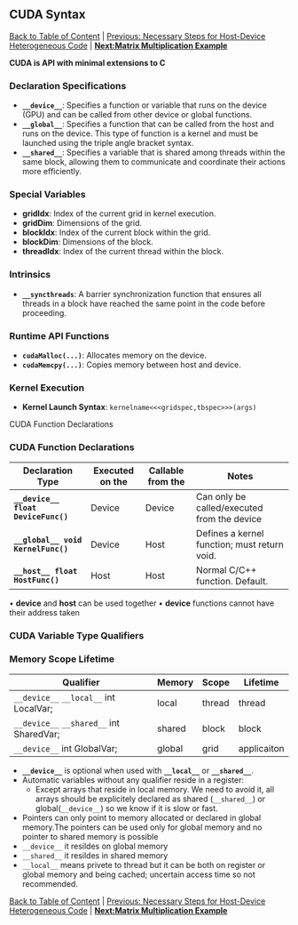 ## CUDA Syntax
[Back to Table of Content](../../Readme.md) | [Previous: Necessary Steps for Host-Device Heterogeneous Code](4.steps_Host_Device_Code.md) | **[Next:Matrix Multiplication Example](6.matmul.md)**

**CUDA is API with minimal extensions to C**
  
### Declaration Specifications
- **`__device__`**: Specifies a function or variable that runs on the device (GPU) and can be called from other device or global functions.
- **`__global__`**: Specifies a function that can be called from the host and runs on the device. This type of function is a kernel and must be launched using the triple angle bracket syntax.
- **`__shared__`**: Specifies a variable that is shared among threads within the same block, allowing them to communicate and coordinate their actions more efficiently.

### Special Variables
- **gridIdx**: Index of the current grid in kernel execution.
- **gridDim**: Dimensions of the grid.
- **blockIdx**: Index of the current block within the grid.
- **blockDim**: Dimensions of the block.
- **threadIdx**: Index of the current thread within the block.

### Intrinsics
- **`__syncthreads`**: A barrier synchronization function that ensures all threads in a block have reached the same point in the code before proceeding.

### Runtime API Functions
- **`cudaMalloc(...)`**: Allocates memory on the device.
- **`cudaMemcpy(...)`**: Copies memory between host and device.

### Kernel Execution
- **Kernel Launch Syntax**: 
```kernelname<<<gridspec,tbspec>>>(args)```

CUDA Function Declarations
### CUDA Function Declarations

| Declaration Type    | Executed on the   | Callable from the        | Notes                                          |
|---------------------|-------------------|---------------------------|------------------------------------------------|
| **`__device__ float DeviceFunc()`**    | Device            | Device                    | Can only be called/executed from the device |
| **`__global__ void KernelFunc()`**    | Device            | Host                      | Defines a kernel function; must return void.  |
| **`__host__ float HostFunc()`**      | Host              | Host                      | Normal C/C++ function. Default.                         |


• __device__ and __host__ can be used together
• __device__ functions cannot have their address taken

### CUDA Variable Type Qualifiers

### Memory Scope Lifetime

| Qualifier             | Memory | Scope   | Lifetime    |
|-----------------------|---------------|---------|-------------|
| `__device__` `__local__` int LocalVar;    | local   | thread   | thread      |
| `__device__` `__shared__` int SharedVar;   | shared  | block  | block       |
| `__device__` int GlobalVar;  | global              | grid  | applicaiton        |


- **`__device__`** is optional when used with **`__local__`** or **`__shared__`**.
- Automatic variables without any qualifier reside in a register:
  - Except arrays that reside in local memory. We need to avoid it, all arrays should be explicitely declared as shared (`__shared__`) or global(`__device__`) so we know if it is slow or fast. 
- Pointers can only point to memory allocated or declared in global memory.The pointers can be used only for global memory and no pointer to shared memory is possible
- `__device__` it resildes on global memory
- `__shared__` it resildes in shared memory
- `__local__` means privete to thread but it can be both on register or global memory and being cached; uncertain access time so not recommended.

[Back to Table of Content](../../Readme.md) | [Previous: Necessary Steps for Host-Device Heterogeneous Code](4.steps_Host_Device_Code.md) | **[Next:Matrix Multiplication Example](6.matmul.md)**

